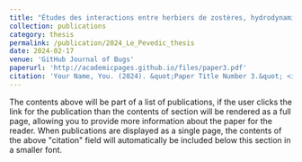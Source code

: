 ```yaml
---
title: "Études des interactions entre herbiers de zostères, hydrodynamique et dynamique sédimentaire dans une lagune semi-fermée: cas du Bassin d'Arcachon"
collection: publications
category: thesis
permalink: /publication/2024_Le_Pevedic_thesis
date: 2024-02-17
venue: 'GitHub Journal of Bugs'
paperurl: 'http://academicpages.github.io/files/paper3.pdf'
citation: 'Your Name, You. (2024). &quot;Paper Title Number 3.&quot; <i>GitHub Journal of Bugs</i>. 1(3).'
---
```


The contents above will be part of a list of publications, if the user clicks the link for the publication than the contents of section will be rendered as a full page, allowing you to provide more information about the paper for the reader. When publications are displayed as a single page, the contents of the above "citation" field will automatically be included below this section in a smaller font.
